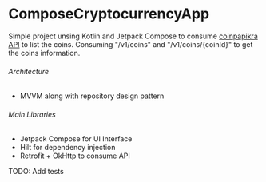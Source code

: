 # ComposeCryptocurrencyApp

Simple project unsing Kotlin and Jetpack Compose to consume [coinpapikra API](https://api.coinpaprika.com/) to list the coins.
Consuming "/v1/coins" and "/v1/coins/{coinId}" to get the coins information.

###### Architecture
- MVVM along with repository design pattern

###### Main Libraries
- Jetpack Compose for UI Interface
- Hilt for dependency injection
- Retrofit + OkHttp to consume API

TODO: Add tests
